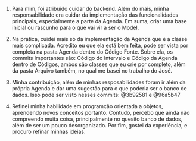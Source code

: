 1. Para mim, foi atribuido cuidar do backend. Além do mais, minha responsabilidade era cuidar da implementação das funcionalidades principais, especialmente a parte da Agenda.
   Em suma, criar uma base inicial ou rascunho para o que vai vir a ser o Model.

2. Na prática, cuidei mais só da implementação da Agenda que é a classe mais complicada. Acredito eu que ela está bem feita, pode ser vista por completa na pasta Agenda dentro do Código Fonte.
   Sobre ela, os commits importantes são: Código do Intervalo e Código da Agenda dentro de Códigos, ambos são classes que eu crie por completo, além da pasta Arquivo também, no qual me basei no
   trabalho do José.

3. Minha contribuição, além de minhas resposabilidades foram ir além da própria Agenda e dar uma sugestão para o que poderia ser o banco de dados. Isso pode ser visto nesses commits: @3b92581 e @96a5b47

4. Refinei minha habilidade em programção orientada a objetos, aprendendo novos conceitos portanto. Contudo, percebo que ainda não compreendo muita coisa, principalmente no quesito banco de dados,
   além de ser um pouco desorganizado. Por fim, gostei da experiência, e procuro refinar minhas ideias.
